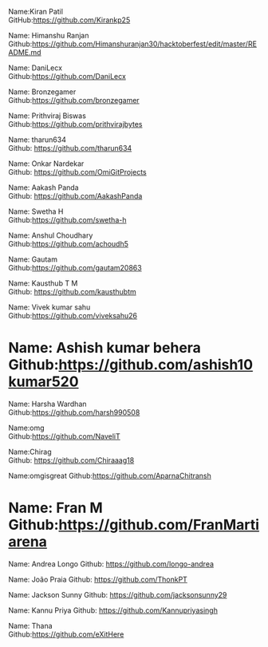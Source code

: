 Name:Kiran Patil</br>
GitHub:https://github.com/Kirankp25</br>

Name: Himanshu Ranjan<br/>
Github:https://github.com/Himanshuranjan30/hacktoberfest/edit/master/README.md</br>

Name: DaniLecx<br/>
Github:https://github.com/DaniLecx</br>

Name: Bronzegamer<br/>
Github:https://github.com/bronzegamer</br>

Name: Prithviraj Biswas<br/>
Github:https://github.com/prithvirajbytes</br>

Name: tharun634<br/>
Github: https://github.com/tharun634</br>

Name: Onkar Nardekar<br/>
Github: https://github.com/OmiGitProjects<br/>

Name: Aakash Panda<br/>
Github: https://github.com/AakashPanda<br/>

Name: Swetha H<br/>
Github:https://github.com/swetha-h</br>


Name: Anshul Choudhary<br/>
Github:https://github.com/achoudh5</br>

Name: Gautam<br/>
Github:https://github.com/gautam20863</br>

Name: Kausthub T M<br/>
Github: https://github.com/kausthubtm</br>


Name: Vivek kumar sahu<br/>
Github:https://github.com/viveksahu26</br>


Name: Ashish kumar behera<br/>
Github:https://github.com/ashish10kumar520</br>
=======
Name: Harsha Wardhan<br/>
Github:https://github.com/harsh990508</br>

Name:omg<br/>
Github:https://github.com/NaveliT</br>


Name:Chirag<br/>
Github: https://github.com/Chiraaag18</br>

Name:omgisgreat
Github:https://github.com/AparnaChitransh


Name: Fran M<br/>
Github:https://github.com/FranMartiarena</br>
=======
Name: Andrea Longo
Github: https://github.com/longo-andrea</br>

Name: João Praia
Github: https://github.com/ThonkPT

Name: Jackson Sunny
Github: https://github.com/jacksonsunny29

Name: Kannu Priya
Github: https://github.com/Kannupriyasingh

Name: Thana<br/>
Github:https://github.com/eXitHere</br>
